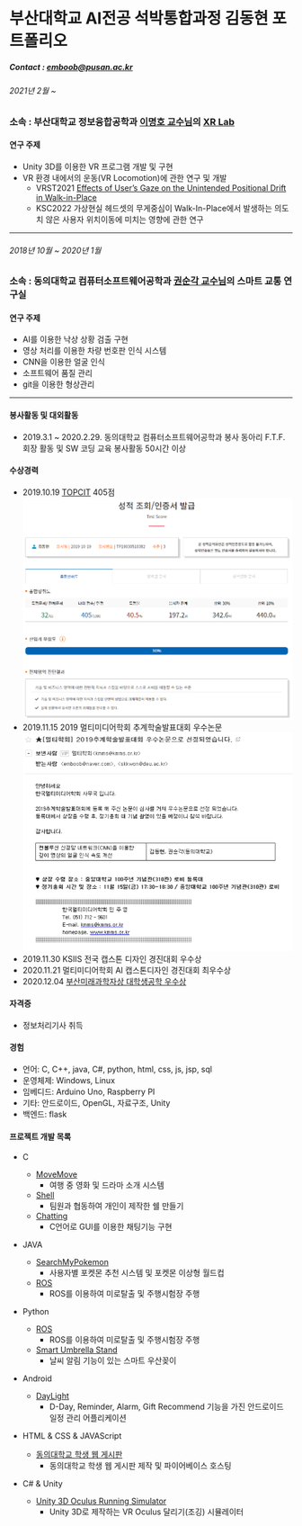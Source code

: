 부산대학교 AI전공 석박통합과정 김동현 포트폴리오
=============
##### Contact : emboob@pusan.ac.kr

###### 2021년 2월 ~

### 소속 : 부산대학교 정보융합공학과 [이명호 교수님](https://sites.google.com/view/xrhci/people)의 [XR Lab](https://sites.google.com/view/xrhci/home)

#### 연구 주제
- Unity 3D를 이용한 VR 프로그램 개발 및 구현
- VR 환경 내에서의 운동(VR Locomotion)에 관한 연구 및 개발
	- VRST2021 [Effects of User’s Gaze on the Unintended Positional Drift in Walk-in-Place](https://dl.acm.org/doi/10.1145/3489849.3489928)
	- KSC2022 가상현실 헤드셋의 무게중심이 Walk-In-Place에서 발생하는 의도치 않은 사용자 위치이동에 미치는 영향에 관한 연구

<hr/>

###### 2018년 10월 ~ 2020년 1월

### 소속 : 동의대학교 컴퓨터소프트웨어공학과 [권순각 교수님](https://se.deu.ac.kr/se/sub02.do)의 스마트 교통 연구실

#### 연구 주제
- AI를 이용한 낙상 상황 검출 구현
- 영상 처리를 이용한 차량 번호판 인식 시스템
- CNN을 이용한 얼굴 인식
- 소프트웨어 품질 관리
- git을 이용한 형상관리

<hr/>

#### 봉사활동 및 대외활동
- 2019.3.1 ~ 2020.2.29. 동의대학교 컴퓨터소프트웨어공학과 봉사 동아리 F.T.F. 회장 활동 및 SW 코딩 교육 봉사활동 50시간 이상

#### 수상경력
- 2019.10.19 [TOPCIT](https://www.topcit.or.kr/info/overview/overview.do) 405점
![TOPCIT SCORE](./TOPCIT.PNG)
- 2019.11.15 2019 멀티미디어학회 추계학술발표대회 우수논문
![scholar](./scholar.PNG)
- 2019.11.30 KSIIS 전국 캡스톤 디자인 경진대회 우수상
- 2020.11.21 멀티미디어학회 AI 캡스톤디자인 경진대회 최우수상
- 2020.12.04 [부산미래과학자상 대학생공학 우수상](http://www.kookje.co.kr/news2011/asp/newsbody.asp?code=2100&key=20201204.22020001270)

#### 자격증
- 정보처리기사 취득

#### 경험
- 언어: C, C++, java, C#, python, html, css, js, jsp, sql 
- 운영체제: Windows, Linux
- 임베디드: Arduino Uno, Raspberry PI
- 기타: 안드로이드, OpenGL, 자료구조, Unity
- 백엔드: flask


#### 프로젝트 개발 목록
* C
	* [MoveMove](https://github.com/emboob/DB-TeamProject)
		* 여행 중 영화 및 드라마 소개 시스템
	* [Shell](https://github.com/emboob/SP-Shell)
		* 팀원과 협동하여 개인이 제작한 쉘 만들기
	* [Chatting](https://github.com/emboob/SP-Chat)
		* C언어로 GUI를 이용한 채팅기능 구현
		
* JAVA
	* [SearchMyPokemon](https://github.com/emboob/SW-DesignEngineering)
		* 사용자별 포켓몬 추천 시스템 및 포켓몬 이상형 월드컵
	* [ROS](https://github.com/emboob/Object-oriented-modeling)
		* ROS를 이용하여 미로탈출 및 주행시험장 주행

* Python
	* [ROS](https://github.com/emboob/Object-oriented-modeling)
		* ROS를 이용하여 미로탈출 및 주행시험장 주행
	* [Smart Umbrella Stand](https://github.com/emboob/embedded_TeamProject)
		* 날씨 알림 기능이 있는 스마트 우산꽂이
			
* Android
	* [DayLight](https://github.com/emboob/Android)
		* D-Day, Reminder, Alarm, Gift Recommend 기능을 가진 안드로이드 일정 관리 어플리케이션

* HTML & CSS & JAVAScript
	* [동의대학교 학생 웹 게시판](https://github.com/emboob/Internet-Programming)
		* 동의대학교 학생 웹 게시판 제작 및 파이어베이스 호스팅

* C# & Unity
	* [Unity 3D Oculus Running Simulator](https://github.com/emboob/OculusRunningSimulator)
		* Unity 3D로 제작하는 VR Oculus 달리기(조깅) 시뮬레이터
